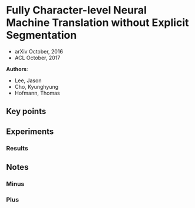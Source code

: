 # Fully Character-level Neural Machine Translation without Explicit Segmentation
* arXiv October, 2016
* ACL October, 2017

**Authors**:
* Lee, Jason
* Cho, Kyunghyung
* Hofmann, Thomas

## Key points

## Experiments


### Results

## Notes
### Minus

### Plus
